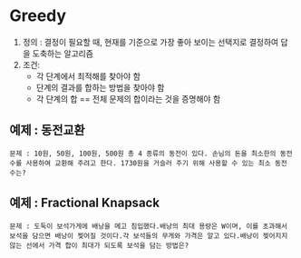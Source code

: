 # Greedy

1. 정의 : 결정이 필요할 때, 현재를 기준으로 가장 좋아 보이는 선택지로 결정하여 답을 도축하는 알고리즘
2. 조건:
    - 각 단계에서 최적해를 찾아야 함
    - 단계의 결과를 합하는 방법을 찾아야 함
    - 각 단계의 합 == 전체 문제의 합이라는 것을 증명해야 함

## 예제 : 동전교환
    문제 : 10원, 50원, 100원, 500원 총 4 종류의 동전이 있다. 손님의 돈을 최소한의 동전 수를 사용하여 교환해 주려고 한다. 1730원을 거슬러 주기 위해 사용할 수 있는 최소 동전 수는?

## 예제 : Fractional Knapsack
    문제 : 도둑이 보석가게에 배낭을 메고 침입했다.배낭의 최대 용량은 W이며, 이를 초과해서 보석을 담으면 배낭이 찢어질 것이다.각 보석들의 무게와 가격은 알고 있다.배낭이 찢어지지 않는 선에서 가격 합이 최대가 되도록 보석을 담는 방법은?

